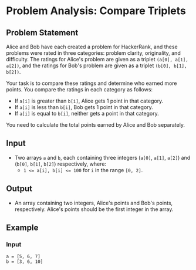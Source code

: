 # Problem Analysis: Compare Triplets

## Problem Statement

Alice and Bob have each created a problem for HackerRank, and these problems were rated in three categories: problem clarity, originality, and difficulty. The ratings for Alice's problem are given as a triplet `(a[0], a[1], a[2])`, and the ratings for Bob's problem are given as a triplet `(b[0], b[1], b[2])`.

Your task is to compare these ratings and determine who earned more points. You compare the ratings in each category as follows:

- If `a[i]` is greater than `b[i]`, Alice gets 1 point in that category.
- If `a[i]` is less than `b[i]`, Bob gets 1 point in that category.
- If `a[i]` is equal to `b[i]`, neither gets a point in that category.

You need to calculate the total points earned by Alice and Bob separately.

## Input

- Two arrays `a` and `b`, each containing three integers (`a[0]`, `a[1]`, `a[2]`) and (`b[0]`, `b[1]`, `b[2]`) respectively, where:
  - `1 <= a[i], b[i] <= 100` for `i` in the range `[0, 2]`.

## Output

- An array containing two integers, Alice's points and Bob's points, respectively. Alice's points should be the first integer in the array.

## Example

### Input

```plaintext
a = [5, 6, 7]
b = [3, 6, 10]
